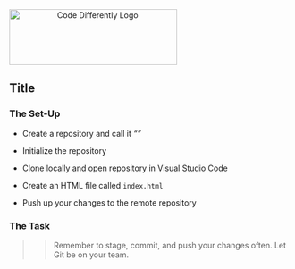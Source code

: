 <img  src="../code-diff-logo.png" alt="Code Differently Logo" style="height:100px; width:300px; text-align:center;">


## Title





### The Set-Up

- Create a repository and call it  <em>“”</em> 

- Initialize the repository

- Clone locally and open repository in Visual Studio Code

- Create an HTML file called `index.html`

- Push up your changes to the remote repository







### The Task



>> Remember to stage, commit, and push your changes often. Let Git be on your team.
